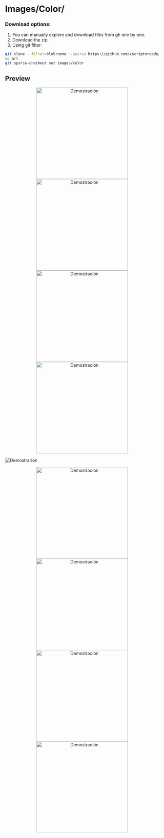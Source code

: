 # Images/Color/

### Download options:

1. You can manually explore and download files from gh one by one.
2. Download the zip.
3. Using git filter:
```bash
git clone --filter=blob:none --sparse https://github.com/xscriptorcode/art.git
cd art
git sparse-checkout set images/color
```

## Preview

<p align="center">
  <img src="./xpb.jpg" alt="Demostración" width="300"/>
  <img src="./grapepurple.jpg" alt="Demostración" width="300"/>
  <img src="./lienzo.jpg" alt="Demostración" width="300"/>
  <img src="./liquidgoldblackx.jpg" alt="Demostración" width="300"/>
</p>

![Demostrarion](./color-starry-paint.jpg)

<p align="center">
  <img src="./spxp.jpg" alt="Demostración" width="300"/>
  <img src="./xpbs.jpg" alt="Demostración" width="300"/>
  <img src="./xpbsc.jpg" alt="Demostración" width="300"/>
  <img src="./liquidgoldgreenx.jpg" alt="Demostración" width="300"/>
</p>